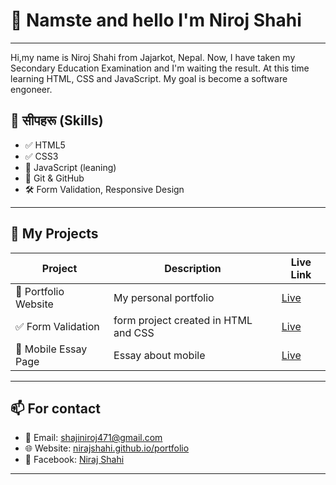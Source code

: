 # 🙏 Namste and hello I'm Niroj Shahi

---
Hi,my name is Niroj Shahi from Jajarkot, Nepal. Now,
I have taken my Secondary Education Examination and I'm 
waiting the result. At this time learning HTML, CSS and 
JavaScript. My goal is become a software engoneer.
## 🔧 सीपहरू (Skills)

- ✅ HTML5
- ✅ CSS3
- 🔄 JavaScript (leaning)
- 📁 Git & GitHub
- 🛠️ Form Validation, Responsive Design

---

## 🧪  My Projects

| Project | Description | Live Link |
|----------|-------------|-----------|
| 🎨 Portfolio Website | My personal portfolio | [Live](https://yourusername.github.io/portfolio/) |
| ✅ Form Validation | form project created in HTML and CSS | [Live](https://yourusername.github.io/form-validation/) |
| 📱 Mobile Essay Page | Essay about mobile | [Live](https://yourusername.github.io/mobile-portfolio/) |

---

## 📫 For contact

- 📧 Email: shajiniroj471@gmail.com  
- 🌐 Website: [nirajshahi.github.io/portfolio](https://nrjdeveloper.github.io/portfolio/)  
- 📘 Facebook: [Niraj Shahi](https://www.facebook.com/niroj.sha.35237)

---
